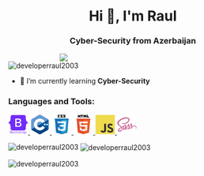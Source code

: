 <h1 align="center">Hi 👋, I'm Raul</h1>
<h3 align="center">Cyber-Security from Azerbaijan</h3>
<img  align="right" width="400" src="https://user-images.githubusercontent.com/74038190/219923823-bf1ce878-c6b8-4faa-be07-93e6b1006521.gif">
<p align="left"> <img src="https://komarev.com/ghpvc/?username=developerraul2003&label=Profile%20views&color=419bd2&style=flat" alt="developerraul2003" /> </p>

- 🌱 I’m currently learning **Cyber-Security**




<h3 align="left">Languages and Tools:</h3>
<p align="left"> <a href="https://getbootstrap.com" target="_blank" rel="noreferrer"> <img src="https://raw.githubusercontent.com/devicons/devicon/master/icons/bootstrap/bootstrap-plain-wordmark.svg" alt="bootstrap" width="40" height="40"/> </a> <a href="https://www.w3schools.com/cpp/" target="_blank" rel="noreferrer"> <img src="https://raw.githubusercontent.com/devicons/devicon/master/icons/cplusplus/cplusplus-original.svg" alt="cplusplus" width="40" height="40"/> </a> <a href="https://www.w3schools.com/css/" target="_blank" rel="noreferrer"> <img src="https://raw.githubusercontent.com/devicons/devicon/master/icons/css3/css3-original-wordmark.svg" alt="css3" width="40" height="40"/> </a> <a href="https://www.w3.org/html/" target="_blank" rel="noreferrer"> <img src="https://raw.githubusercontent.com/devicons/devicon/master/icons/html5/html5-original-wordmark.svg" alt="html5" width="40" height="40"/> </a> <a href="https://developer.mozilla.org/en-US/docs/Web/JavaScript" target="_blank" rel="noreferrer"> <img src="https://raw.githubusercontent.com/devicons/devicon/master/icons/javascript/javascript-original.svg" alt="javascript" width="40" height="40"/> </a> <a href="https://sass-lang.com" target="_blank" rel="noreferrer"> <img src="https://raw.githubusercontent.com/devicons/devicon/master/icons/sass/sass-original.svg" alt="sass" width="40" height="40"/> </a> </p>

<p><img align="left" src="https://github-readme-stats.vercel.app/api/top-langs?username=developerraul2003&show_icons=true&theme=highcontrast&title_color=3e70c1&text_color=010204&bg_color=e5e9eb&hide_border=true&cache_seconds=1839&locale=en&layout=compact" alt="developerraul2003" /></p>

<p>&nbsp;<img align="center" src="https://github-readme-stats.vercel.app/api?username=developerraul2003&show_icons=true&hide_border=true&locale=en" alt="developerraul2003" /></p>

<p><img align="center" src="https://github-readme-streak-stats.herokuapp.com/?user=developerraul2003&" alt="developerraul2003" /></p>
